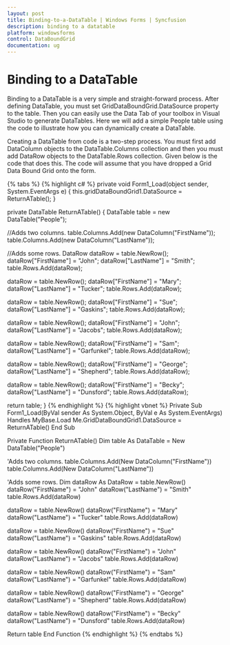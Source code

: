 ```yaml
---
layout: post
title: Binding-to-a-DataTable | Windows Forms | Syncfusion
description: binding to a datatable
platform: windowsforms
control: DataBoundGrid
documentation: ug
---
```


# Binding to a DataTable

Binding to a DataTable is a very simple and straight-forward process. After defining DataTable, you must set GridDataBoundGrid.DataSource property to the table. Then you can easily use the Data Tab of your toolbox in Visual Studio to generate DataTables. Here we will add a simple People table using the code to illustrate how you can dynamically create a DataTable. 

Creating a DataTable from code is a two-step process. You must first add DataColumn objects to the DataTable.Columns collection and then you must add DataRow objects to the DataTable.Rows collection. Given below is the code that does this. The code will assume that you have dropped a Grid Data Bound Grid onto the form.

{% tabs %}
{% highlight c# %}
private void Form1_Load(object sender, System.EventArgs e)
{
this.gridDataBoundGrid1.DataSource = ReturnATable();
}

private DataTable ReturnATable()
{
    DataTable table = new DataTable("People");

//Adds two columns.
   table.Columns.Add(new DataColumn("FirstName"));
   table.Columns.Add(new DataColumn("LastName"));

//Adds some rows.
   DataRow dataRow = table.NewRow();
   dataRow["FirstName"] = "John";
   dataRow["LastName"] = "Smith";
   table.Rows.Add(dataRow);


   dataRow = table.NewRow();
   dataRow["FirstName"] = "Mary";
   dataRow["LastName"] = "Tucker";
   table.Rows.Add(dataRow);

   dataRow = table.NewRow();
   dataRow["FirstName"] = "Sue";
   dataRow["LastName"] = "Gaskins";
   table.Rows.Add(dataRow);

   dataRow = table.NewRow();
   dataRow["FirstName"] = "John";
   dataRow["LastName"] = "Jacobs";
   table.Rows.Add(dataRow);

   dataRow = table.NewRow();
   dataRow["FirstName"] = "Sam";
   dataRow["LastName"] = "Garfunkel";
   table.Rows.Add(dataRow);

   dataRow = table.NewRow();
   dataRow["FirstName"] = "George";
   dataRow["LastName"] = "Shepherd";
   table.Rows.Add(dataRow);

   dataRow = table.NewRow();
   dataRow["FirstName"] = "Becky";
   dataRow["LastName"] = "Dunsford";
   table.Rows.Add(dataRow);

   return table;
}
{% endhighlight  %}
{% highlight vbnet %}
Private Sub Form1_Load(ByVal sender As System.Object, ByVal e As System.EventArgs) Handles MyBase.Load
Me.GridDataBoundGrid1.DataSource = ReturnATable()
End Sub

Private Function ReturnATable()
Dim table As DataTable = New DataTable("People")

'Adds two columns.
table.Columns.Add(New DataColumn("FirstName"))
table.Columns.Add(New DataColumn("LastName"))

'Adds some rows.
Dim dataRow As DataRow = table.NewRow()
dataRow("FirstName") = "John"
dataRow("LastName") = "Smith"
table.Rows.Add(dataRow)

dataRow = table.NewRow()
dataRow("FirstName") = "Mary"
dataRow("LastName") = "Tucker"
table.Rows.Add(dataRow)

dataRow = table.NewRow()
dataRow("FirstName") = "Sue"
dataRow("LastName") = "Gaskins"
table.Rows.Add(dataRow)

dataRow = table.NewRow()
dataRow("FirstName") = "John"
dataRow("LastName") = "Jacobs"
table.Rows.Add(dataRow)

dataRow = table.NewRow()
dataRow("FirstName") = "Sam"
dataRow("LastName") = "Garfunkel"
table.Rows.Add(dataRow)

dataRow = table.NewRow()
dataRow("FirstName") = "George"
dataRow("LastName") = "Shepherd"
table.Rows.Add(dataRow)

dataRow = table.NewRow()
dataRow("FirstName") = "Becky"
dataRow("LastName") = "Dunsford"
table.Rows.Add(dataRow)

Return table
End Function
{% endhighlight  %}
{% endtabs %}
